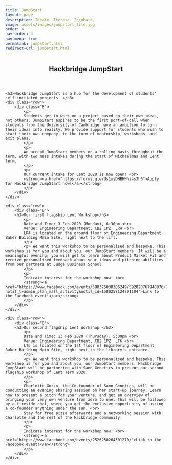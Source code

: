```yaml
---
title: JumpStart
layout: page
description: Ideate. Iterate. Incubate.
image: assets/images/jumpstart_tile.jpg
order: 4
nav-order: 4
nav-menu: true
permalink: jumpstart.html
redirect-url: jumpstart.html
---
```


<!-- Main -->
<div id="main" class="alt">

<!-- One -->
<section id="one">
	<div class="inner">
		<header class="major">
			<h1>Hackbridge JumpStart</h1>
		</header>

    <h3>Hackbridge JumpStart is a hub for the development of students’ self-initiated projects. </h3> 
    <div class="row"> 
        <div class="8">
            <p>
            Students get to work on a project based on their own ideas, not others. JumpStart aspires to be the first port-of-call when students from the University of Cambridge have an ambition to turn their ideas into reality. We provide support for students who wish to start their own company, in the form of mentorship, workshops, and exit plans.
            </p>
            <p>
            We accept JumpStart members on a rolling basis throughout the term, with two mass intakes during the start of Michaelmas and Lent term.
            </p>
            <p>
            Our current intake for Lent 2020 is now open! <br>
            <strong><a href="https://forms.gle/Us1myDHBHHhz4s3h6">Apply for Hackbridge JumpStart now!</a></strong>
            </p>
        </div>
    </div>

    <div class="row">
        <div class="8">
        <h3>Our first flagship Lent Workshop</h3>
            <p>
            Date and Time: 3 Feb 2020 (Monday), 6:30pm <br>
            Venue: Engineering Department, CB2 1PZ, LR4 <br>
            LR4 is located on the ground floor of Engineering Department Baker Building Main Site, right next to the lift.
            </p>
            <p> We want this workshop to be personalised and bespoke. This workshop is for you and about you, our JumpStart members. It will be a meaningful evening; you will get to learn about Product Market Fit and receive personalised feedback about your ideas and pitching abilities from our partners at Judge Business School
            </p>
            <p>
            Indicate interest for the workshop now! <br>
            <strong><a href="https://www.facebook.com/events/588375038386249/592828767940876/?notif_t=admin_plan_mall_activity&notif_id=1580258124701104">Link to the Facebook event!</a></strong>
            </p>
        </div>
    </div>

    <div class="row">
        <div class="8">
        <h3>Our second flagship Lent Workshop </h3>
            <p>
            Date and Time: 13 Feb 2020 (Thursday), 5:00pm <br>
            Venue: Engineering Department, CB2 1PZ, LT6 <br>
            LT6 is located on the 1st floor of Engineering Department Baker Building Main Site, right next to the library's entrance.
            </p>
            <p> We want this workshop to be personalised and bespoke. This workshop is for you and about you, our JumpStart members. Hackbridge JumpStart will be partnering with Sano Genetics to present our second flagship workshop of Lent Term 2020.
            </p>
            <p>
            Charlotte Guzzo, the Co-founder of Sano Genetics, will be conducting an evening sharing session on her start-up journey. Learn how to present a pitch for your venture, and get an overview of bringing your very own venture from zero to one. This will be followed by a fireside chat, where you get the exclusive opportunity of asking a co-founder anything under the sun. <br>
            Stay for free pizza afterwards and a networking session with Charlotte and the rest of the Hackbridge community!
            </p>
            <p>
            Indicate interest for the workshop now! <br>
            <strong><a href="https://www.facebook.com/events/2526250264301270/">Link to the Facebook event!</a></strong>
            </p>
        </div>
    </div>

</div>
</section>
